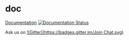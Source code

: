 # doc

[Documentation](http://moira.readthedocs.org) [![Documentation Status](https://readthedocs.org/projects/moira/badge/?version=latest)](http://moira.readthedocs.org/en/latest/?badge=latest)

Ask us on [![Gitter](https://badges.gitter.im/Join Chat.svg)](https://gitter.im/moira-alert?utm_source=share-link&utm_medium=link&utm_campaign=share-link)
